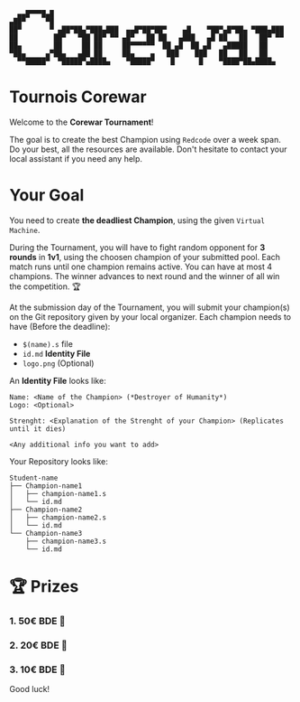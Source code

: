 ```
  ▄▄█▀▀▀█▄█                                                          
▄██▀     ▀█                                                          
██▀       ▀ ▄██▀██▄▀███▄███  ▄▄█▀██▀██▀    ▄█    ▀██▀▄█▀██▄ ▀███▄███ 
██         ██▀   ▀██ ██▀ ▀▀ ▄█▀   ██ ██   ▄███   ▄█ ██   ██   ██▀ ▀▀ 
██▄        ██     ██ ██     ██▀▀▀▀▀▀  ██ ▄█  ██ ▄█   ▄█████   ██     
▀██▄     ▄▀██▄   ▄██ ██     ██▄    ▄   ███    ███   ██   ██   ██     
  ▀▀█████▀  ▀█████▀▄████▄    ▀█████▀    █      █    ▀████▀██▄████▄   
```

# Tournois Corewar

Welcome to the **Corewar Tournament**!

The goal is to create the best Champion using `Redcode` over a week span.
Do your best, all the resources are available.
Don't hesitate to contact your local assistant if you need any help.

# Your Goal 

You need to create **the deadliest Champion**, using the given `Virtual Machine`.

During the Tournament, you will have to fight random opponent for **3 rounds** in **1v1**, using the choosen champion of your submitted pool.
Each match runs until one champion remains active. You can have at most 4 champions.
The winner advances to next round and the winner of all win the competition. 🏆

At the submission day of the Tournament, you will submit your champion(s) on the Git repository given by your local organizer.
Each champion needs to have (Before the deadline):
- `$(name).s` file
- `id.md` **Identity File**
- `logo.png` (Optional)

An **Identity File** looks like:
```
Name: <Name of the Champion> (*Destroyer of Humanity*)
Logo: <Optional>

Strenght: <Explanation of the Strenght of your Champion> (Replicates until it dies)

<Any additional info you want to add>
```

Your Repository looks like:
```
Student-name
├── Champion-name1
│   ├── champion-name1.s
│   └── id.md
├── Champion-name2
│   ├── champion-name2.s
│   └── id.md
└── Champion-name3
    ├── champion-name3.s
    └── id.md
```

# 🏆 Prizes

### 1. 50€ BDE 🥇
### 2. 20€ BDE 🥈
### 3. 10€ BDE 🥉

Good luck! 